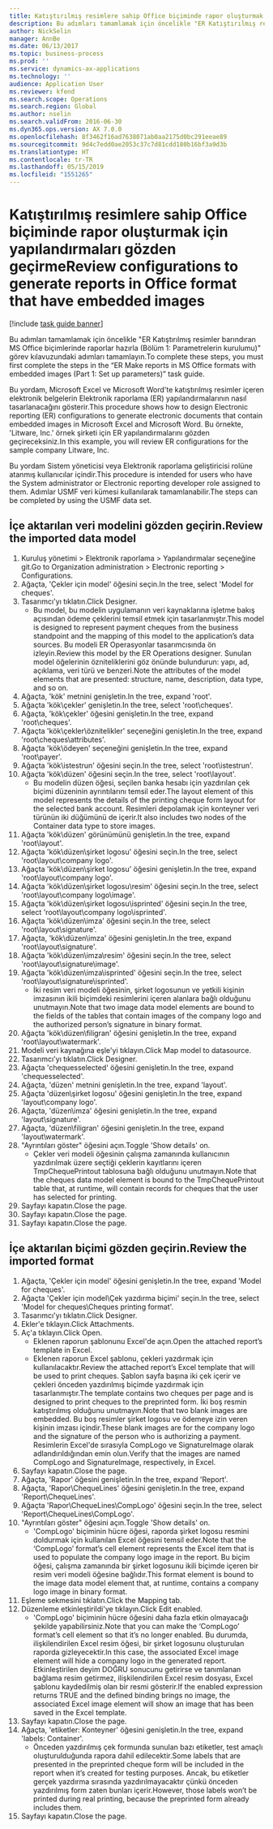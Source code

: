 ```yaml
---
title: Katıştırılmış resimlere sahip Office biçiminde rapor oluşturmak için yapılandırmaları gözden geçirme
description: Bu adımları tamamlamak için öncelikle "ER Katıştırılmış resimler barındıran MS Office biçimlerinde raporlar hazırla (Bölüm 1 - Parametrelerin kurulumu)" görev kılavuzundaki adımları tamamlayın.
author: NickSelin
manager: AnnBe
ms.date: 06/13/2017
ms.topic: business-process
ms.prod: ''
ms.service: dynamics-ax-applications
ms.technology: ''
audience: Application User
ms.reviewer: kfend
ms.search.scope: Operations
ms.search.region: Global
ms.author: nselin
ms.search.validFrom: 2016-06-30
ms.dyn365.ops.version: AX 7.0.0
ms.openlocfilehash: 8f3462f16ad7638071ab0aa2175d0bc291eeae89
ms.sourcegitcommit: 9d4c7edd0ae2053c37c7d81cdd180b16bf3a9d3b
ms.translationtype: HT
ms.contentlocale: tr-TR
ms.lasthandoff: 05/15/2019
ms.locfileid: "1551265"
---
```

# <a name="review-configurations-to-generate-reports-in-office-format-that-have-embedded-images"></a><span data-ttu-id="7a486-103">Katıştırılmış resimlere sahip Office biçiminde rapor oluşturmak için yapılandırmaları gözden geçirme</span><span class="sxs-lookup"><span data-stu-id="7a486-103">Review configurations to generate reports in Office format that have embedded images</span></span>

[!include [task guide banner](../../includes/task-guide-banner.md)]

<span data-ttu-id="7a486-104">Bu adımları tamamlamak için öncelikle "ER Katıştırılmış resimler barındıran MS Office biçimlerinde raporlar hazırla (Bölüm 1: Parametrelerin kurulumu)" görev kılavuzundaki adımları tamamlayın.</span><span class="sxs-lookup"><span data-stu-id="7a486-104">To complete these steps, you must first complete the steps in the “ER Make reports in MS Office formats with embedded images (Part 1: Set up parameters)” task guide.</span></span>

<span data-ttu-id="7a486-105">Bu yordam, Microsoft Excel ve Microsoft Word'te katıştırılmış resimler içeren elektronik belgelerin Elektronik raporlama (ER) yapılandırmalarının nasıl tasarlanacağını gösterir.</span><span class="sxs-lookup"><span data-stu-id="7a486-105">This procedure shows how to design Electronic reporting (ER) configurations to generate electronic documents that contain embedded images in Microsoft Excel and Microsoft Word.</span></span> <span data-ttu-id="7a486-106">Bu örnekte, 'Litware, Inc.' örnek şirketi için ER yapılandırmalarını gözden geçireceksiniz.</span><span class="sxs-lookup"><span data-stu-id="7a486-106">In this example, you will review ER configurations for the sample company Litware, Inc.</span></span> 

<span data-ttu-id="7a486-107">Bu yordam Sistem yöneticisi veya Elektronik raporlama geliştiricisi rolüne atanmış kullanıcılar içindir.</span><span class="sxs-lookup"><span data-stu-id="7a486-107">This procedure is intended for users who have the System administrator or Electronic reporting developer role assigned to them.</span></span> <span data-ttu-id="7a486-108">Adımlar USMF veri kümesi kullanılarak tamamlanabilir.</span><span class="sxs-lookup"><span data-stu-id="7a486-108">The steps can be completed by using the USMF data set.</span></span>


## <a name="review-the-imported-data-model"></a><span data-ttu-id="7a486-109">İçe aktarılan veri modelini gözden geçirin.</span><span class="sxs-lookup"><span data-stu-id="7a486-109">Review the imported data model</span></span>
1. <span data-ttu-id="7a486-110">Kuruluş yönetimi > Elektronik raporlama > Yapılandırmalar seçeneğine git.</span><span class="sxs-lookup"><span data-stu-id="7a486-110">Go to Organization administration > Electronic reporting > Configurations.</span></span>
2. <span data-ttu-id="7a486-111">Ağaçta, 'Çekler için model' öğesini seçin.</span><span class="sxs-lookup"><span data-stu-id="7a486-111">In the tree, select 'Model for cheques'.</span></span>
3. <span data-ttu-id="7a486-112">Tasarımcı'yı tıklatın.</span><span class="sxs-lookup"><span data-stu-id="7a486-112">Click Designer.</span></span>
    * <span data-ttu-id="7a486-113">Bu model, bu modelin uygulamanın veri kaynaklarına işletme bakış açısından ödeme çeklerini temsil etmek için tasarlanmıştır.</span><span class="sxs-lookup"><span data-stu-id="7a486-113">This model is designed to represent payment cheques from the business standpoint and the mapping of this model to the application’s data sources.</span></span> <span data-ttu-id="7a486-114">Bu modeli ER Operasyonlar tasarımcısında ön izleyin.</span><span class="sxs-lookup"><span data-stu-id="7a486-114">Review this model by the ER Operations designer.</span></span> <span data-ttu-id="7a486-115">Sunulan model öğelerinin özniteliklerini göz önünde bulundurun: yapı, ad, açıklama, veri türü ve benzeri.</span><span class="sxs-lookup"><span data-stu-id="7a486-115">Note the attributes of the model elements that are presented: structure, name, description, data type, and so on.</span></span>   
4. <span data-ttu-id="7a486-116">Ağaçta, 'kök' metnini genişletin.</span><span class="sxs-lookup"><span data-stu-id="7a486-116">In the tree, expand 'root'.</span></span>
5. <span data-ttu-id="7a486-117">Ağaçta 'kök\çekler' genişletin.</span><span class="sxs-lookup"><span data-stu-id="7a486-117">In the tree, select 'root\cheques'.</span></span>
6. <span data-ttu-id="7a486-118">Ağaçta, 'kök\çekler' öğesini genişletin.</span><span class="sxs-lookup"><span data-stu-id="7a486-118">In the tree, expand 'root\cheques'.</span></span>
7. <span data-ttu-id="7a486-119">Ağaçta 'kök\çekler\öznitelikler' seçeneğini genişletin.</span><span class="sxs-lookup"><span data-stu-id="7a486-119">In the tree, expand 'root\cheques\attributes'.</span></span>
8. <span data-ttu-id="7a486-120">Ağaçta 'kök\ödeyen' seçeneğini genişletin.</span><span class="sxs-lookup"><span data-stu-id="7a486-120">In the tree, expand 'root\payer'.</span></span>
9. <span data-ttu-id="7a486-121">Ağaçta 'kök\istestrun' öğesini seçin.</span><span class="sxs-lookup"><span data-stu-id="7a486-121">In the tree, select 'root\istestrun'.</span></span>
10. <span data-ttu-id="7a486-122">Ağaçta 'kök\düzen' öğesini seçin.</span><span class="sxs-lookup"><span data-stu-id="7a486-122">In the tree, select 'root\layout'.</span></span>
    * <span data-ttu-id="7a486-123">Bu modelin düzen öğesi, seçilen banka hesabı için yazdırılan çek biçimi düzeninin ayrıntılarını temsil eder.</span><span class="sxs-lookup"><span data-stu-id="7a486-123">The layout element of this model represents the details of the printing cheque form layout for the selected bank account.</span></span> <span data-ttu-id="7a486-124">Resimleri depolamak için konteyner veri türünün iki düğümünü de içerir.</span><span class="sxs-lookup"><span data-stu-id="7a486-124">It also includes two nodes of the Container data type to store images.</span></span>   
11. <span data-ttu-id="7a486-125">Ağaçta 'kök\düzen' görünümünü genişletin.</span><span class="sxs-lookup"><span data-stu-id="7a486-125">In the tree, expand 'root\layout'.</span></span>
12. <span data-ttu-id="7a486-126">Ağaçta 'kök\düzen\şirket logosu' öğesini seçin.</span><span class="sxs-lookup"><span data-stu-id="7a486-126">In the tree, select 'root\layout\company logo'.</span></span>
13. <span data-ttu-id="7a486-127">Ağaçta 'kök\düzen\şirket logosu' öğesini genişletin.</span><span class="sxs-lookup"><span data-stu-id="7a486-127">In the tree, expand 'root\layout\company logo'.</span></span>
14. <span data-ttu-id="7a486-128">Ağaçta 'kök\düzen\şirket logosu\resim' öğesini seçin.</span><span class="sxs-lookup"><span data-stu-id="7a486-128">In the tree, select 'root\layout\company logo\image'.</span></span>
15. <span data-ttu-id="7a486-129">Ağaçta 'kök\düzen\şirket logosu\isprinted' öğesini seçin.</span><span class="sxs-lookup"><span data-stu-id="7a486-129">In the tree, select 'root\layout\company logo\isprinted'.</span></span>
16. <span data-ttu-id="7a486-130">Ağaçta 'kök\düzen\imza' öğesini seçin.</span><span class="sxs-lookup"><span data-stu-id="7a486-130">In the tree, select 'root\layout\signature'.</span></span>
17. <span data-ttu-id="7a486-131">Ağaçta, 'kök\düzen\imza' öğesini genişletin.</span><span class="sxs-lookup"><span data-stu-id="7a486-131">In the tree, expand 'root\layout\signature'.</span></span>
18. <span data-ttu-id="7a486-132">Ağaçta 'kök\düzen\imza\resim' öğesini seçin.</span><span class="sxs-lookup"><span data-stu-id="7a486-132">In the tree, select 'root\layout\signature\image'.</span></span>
19. <span data-ttu-id="7a486-133">Ağaçta 'kök\düzen\imza\isprinted' öğesini seçin.</span><span class="sxs-lookup"><span data-stu-id="7a486-133">In the tree, select 'root\layout\signature\isprinted'.</span></span>
    * <span data-ttu-id="7a486-134">İki resim veri modeli öğesinin, şirket logosunun ve yetkili kişinin imzasının ikili biçimdeki resimlerini içeren alanlara bağlı olduğunu unutmayın.</span><span class="sxs-lookup"><span data-stu-id="7a486-134">Note that two image data model elements are bound to the fields of the tables that contain images of the company logo and the authorized person’s signature in binary format.</span></span>  
20. <span data-ttu-id="7a486-135">Ağaçta 'kök\düzen\filigran' öğesini genişletin.</span><span class="sxs-lookup"><span data-stu-id="7a486-135">In the tree, expand 'root\layout\watermark'.</span></span>
21. <span data-ttu-id="7a486-136">Modeli veri kaynağına eşle'yi tıklayın.</span><span class="sxs-lookup"><span data-stu-id="7a486-136">Click Map model to datasource.</span></span>
22. <span data-ttu-id="7a486-137">Tasarımcı'yı tıklatın.</span><span class="sxs-lookup"><span data-stu-id="7a486-137">Click Designer.</span></span>
23. <span data-ttu-id="7a486-138">Ağaçta 'chequesselected' öğesini genişletin.</span><span class="sxs-lookup"><span data-stu-id="7a486-138">In the tree, expand 'chequesselected'.</span></span>
24. <span data-ttu-id="7a486-139">Ağaçta, 'düzen' metnini genişletin.</span><span class="sxs-lookup"><span data-stu-id="7a486-139">In the tree, expand 'layout'.</span></span>
25. <span data-ttu-id="7a486-140">Ağaçta 'düzen\şirket logosu' öğesini genişletin.</span><span class="sxs-lookup"><span data-stu-id="7a486-140">In the tree, expand 'layout\company logo'.</span></span>
26. <span data-ttu-id="7a486-141">Ağaçta, 'düzen\imza' öğesini genişletin.</span><span class="sxs-lookup"><span data-stu-id="7a486-141">In the tree, expand 'layout\signature'.</span></span>
27. <span data-ttu-id="7a486-142">Ağaçta, 'düzen\filigran' öğesini genişletin.</span><span class="sxs-lookup"><span data-stu-id="7a486-142">In the tree, expand 'layout\watermark'.</span></span>
28. <span data-ttu-id="7a486-143">"Ayrıntıları göster" öğesini açın.</span><span class="sxs-lookup"><span data-stu-id="7a486-143">Toggle 'Show details' on.</span></span>
    * <span data-ttu-id="7a486-144">Çekler veri modeli öğesinin çalışma zamanında kullanıcının yazdırılmak üzere seçtiği çeklerin kayıtlarını içeren TmpChequePrintout tablosuna bağlı olduğunu unutmayın.</span><span class="sxs-lookup"><span data-stu-id="7a486-144">Note that the cheques data model element is bound to the TmpChequePrintout table that, at runtime, will contain records for cheques that the user has selected for printing.</span></span>   
29. <span data-ttu-id="7a486-145">Sayfayı kapatın.</span><span class="sxs-lookup"><span data-stu-id="7a486-145">Close the page.</span></span>
30. <span data-ttu-id="7a486-146">Sayfayı kapatın.</span><span class="sxs-lookup"><span data-stu-id="7a486-146">Close the page.</span></span>
31. <span data-ttu-id="7a486-147">Sayfayı kapatın.</span><span class="sxs-lookup"><span data-stu-id="7a486-147">Close the page.</span></span>

## <a name="review-the-imported-format"></a><span data-ttu-id="7a486-148">İçe aktarılan biçimi gözden geçirin.</span><span class="sxs-lookup"><span data-stu-id="7a486-148">Review the imported format</span></span>
1. <span data-ttu-id="7a486-149">Ağaçta, 'Çekler için model' öğesini genişletin.</span><span class="sxs-lookup"><span data-stu-id="7a486-149">In the tree, expand 'Model for cheques'.</span></span>
2. <span data-ttu-id="7a486-150">Ağaçta 'Çekler için model\Çek yazdırma biçimi' seçin.</span><span class="sxs-lookup"><span data-stu-id="7a486-150">In the tree, select 'Model for cheques\Cheques printing format'.</span></span>
3. <span data-ttu-id="7a486-151">Tasarımcı'yı tıklatın.</span><span class="sxs-lookup"><span data-stu-id="7a486-151">Click Designer.</span></span>
4. <span data-ttu-id="7a486-152">Ekler'e tıklayın.</span><span class="sxs-lookup"><span data-stu-id="7a486-152">Click Attachments.</span></span>
5. <span data-ttu-id="7a486-153">Aç'a tıklayın.</span><span class="sxs-lookup"><span data-stu-id="7a486-153">Click Open.</span></span>
    * <span data-ttu-id="7a486-154">Eklenen raporun şablonunu Excel'de açın.</span><span class="sxs-lookup"><span data-stu-id="7a486-154">Open the attached report’s template in Excel.</span></span>  
    * <span data-ttu-id="7a486-155">Eklenen raporun Excel şablonu, çekleri yazdırmak için kullanılacaktır.</span><span class="sxs-lookup"><span data-stu-id="7a486-155">Review the attached report’s Excel template that will be used to print cheques.</span></span> <span data-ttu-id="7a486-156">Şablon sayfa başına iki çek içerir ve çekleri önceden yazdırılmış biçimde yazdırmak için tasarlanmıştır.</span><span class="sxs-lookup"><span data-stu-id="7a486-156">The template contains two cheques per page and is designed to print cheques to the preprinted form.</span></span> <span data-ttu-id="7a486-157">İki boş resmin katıştırılmış olduğunu unutmayın.</span><span class="sxs-lookup"><span data-stu-id="7a486-157">Note that two blank images are embedded.</span></span> <span data-ttu-id="7a486-158">Bu boş resimler şirket logosu ve ödemeye izin veren kişinin imzası içindir.</span><span class="sxs-lookup"><span data-stu-id="7a486-158">These blank images are for the company logo and the signature of the person who is authorizing a payment.</span></span> <span data-ttu-id="7a486-159">Resimlerin Excel'de sırasıyla CompLogo ve SignatureImage olarak adlandırıldığından emin olun.</span><span class="sxs-lookup"><span data-stu-id="7a486-159">Verify that the images are named CompLogo and SignatureImage, respectively, in Excel.</span></span>   
6. <span data-ttu-id="7a486-160">Sayfayı kapatın.</span><span class="sxs-lookup"><span data-stu-id="7a486-160">Close the page.</span></span>
7. <span data-ttu-id="7a486-161">Ağaçta, 'Rapor' öğesini genişletin.</span><span class="sxs-lookup"><span data-stu-id="7a486-161">In the tree, expand 'Report'.</span></span>
8. <span data-ttu-id="7a486-162">Ağaçta, 'Rapor\ChequeLines' öğesini genişletin.</span><span class="sxs-lookup"><span data-stu-id="7a486-162">In the tree, expand 'Report\ChequeLines'.</span></span>
9. <span data-ttu-id="7a486-163">Ağaçta 'Rapor\ChequeLines\CompLogo' öğesini seçin.</span><span class="sxs-lookup"><span data-stu-id="7a486-163">In the tree, select 'Report\ChequeLines\CompLogo'.</span></span>
10. <span data-ttu-id="7a486-164">"Ayrıntıları göster" öğesini açın.</span><span class="sxs-lookup"><span data-stu-id="7a486-164">Toggle 'Show details' on.</span></span>
    * <span data-ttu-id="7a486-165">'CompLogo' biçiminin hücre öğesi, raporda şirket logosu resmini doldurmak için kullanılan Excel öğesini temsil eder.</span><span class="sxs-lookup"><span data-stu-id="7a486-165">Note that the ‘CompLogo’ format’s cell element represents the Excel item that is used to populate the company logo image in the report.</span></span> <span data-ttu-id="7a486-166">Bu biçim öğesi, çalışma zamanında bir şirket logosunu ikili biçimde içeren bir resim veri modeli öğesine bağlıdır.</span><span class="sxs-lookup"><span data-stu-id="7a486-166">This format element is bound to the image data model element that, at runtime, contains a company logo image in binary format.</span></span>   
11. <span data-ttu-id="7a486-167">Eşleme sekmesini tıklatın.</span><span class="sxs-lookup"><span data-stu-id="7a486-167">Click the Mapping tab.</span></span>
12. <span data-ttu-id="7a486-168">Düzenleme etkinleştirildi'ye tıklayın.</span><span class="sxs-lookup"><span data-stu-id="7a486-168">Click Edit enabled.</span></span>
    * <span data-ttu-id="7a486-169">'CompLogo' biçiminin hücre öğesini daha fazla etkin olmayacağı şekilde yapabilirsiniz.</span><span class="sxs-lookup"><span data-stu-id="7a486-169">Note that you can make the ‘CompLogo’ format’s cell element so that it’s no longer enabled.</span></span> <span data-ttu-id="7a486-170">Bu durumda, ilişkilendirilen Excel resim öğesi, bir şirket logosunu oluşturulan raporda gizleyecektir.</span><span class="sxs-lookup"><span data-stu-id="7a486-170">In this case, the associated Excel image element will hide a company logo in the generated report.</span></span> <span data-ttu-id="7a486-171">Etkinleştirilen deyim DOĞRU sonucunu getirirse ve tanımlanan bağlama resim getirmez, ilişkilendirilen Excel resim dosyası, Excel şablonu kaydedilmiş olan bir resmi gösterir.</span><span class="sxs-lookup"><span data-stu-id="7a486-171">If the enabled expression returns TRUE and the defined binding brings no image, the associated Excel image element will show an image that has been saved in the Excel template.</span></span>   
13. <span data-ttu-id="7a486-172">Sayfayı kapatın.</span><span class="sxs-lookup"><span data-stu-id="7a486-172">Close the page.</span></span>
14. <span data-ttu-id="7a486-173">Ağaçta, 'etiketler: Konteyner' öğesini genişletin.</span><span class="sxs-lookup"><span data-stu-id="7a486-173">In the tree, expand 'labels: Container'.</span></span>
    * <span data-ttu-id="7a486-174">Önceden yazdırılmış çek formunda sunulan bazı etiketler, test amaçlı oluşturulduğunda rapora dahil edilecektir.</span><span class="sxs-lookup"><span data-stu-id="7a486-174">Some labels that are presented in the preprinted cheque form will be included in the report when it’s created for testing purposes.</span></span> <span data-ttu-id="7a486-175">Ancak, bu etiketler gerçek yazdırma sırasında yazdırılmayacaktır çünkü önceden yazdırılmış form zaten bunları içerir.</span><span class="sxs-lookup"><span data-stu-id="7a486-175">However, those labels won’t be printed during real printing, because the preprinted form already includes them.</span></span>  
15. <span data-ttu-id="7a486-176">Sayfayı kapatın.</span><span class="sxs-lookup"><span data-stu-id="7a486-176">Close the page.</span></span>

